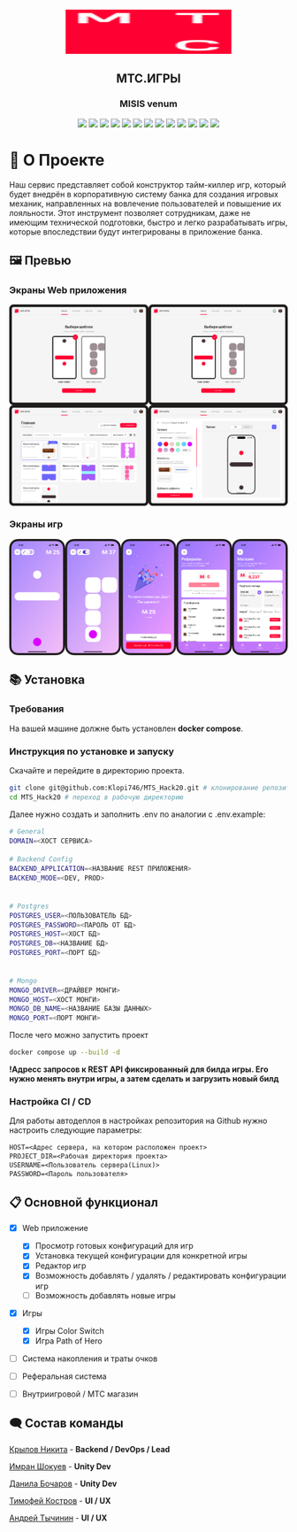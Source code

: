 <br />
<div align="center">
    <img src="media/logo.svg" alt="Logo" width="300" height="80">
  <h2 align="center">MTC.ИГРЫ</h2>
  <h3 align="center">MISIS venum</h3>
</div>

<div align="center">

<img src="https://img.shields.io/badge/c%23-%23239120.svg?style=for-the-badge&logo=csharp&logoColor=white">
<img src="https://img.shields.io/badge/python-3670A0?style=for-the-badge&logo=python&logoColor=ffdd54">
<img src="https://img.shields.io/badge/unity-%23000000.svg?style=for-the-badge&logo=unity&logoColor=white">
<img src="https://img.shields.io/badge/FastAPI-005571?style=for-the-badge&logo=fastapi">
<img src="https://img.shields.io/badge/MongoDB-%234ea94b.svg?style=for-the-badge&logo=mongodb&logoColor=white">
<img src="https://img.shields.io/badge/postgres-%23316192.svg?style=for-the-badge&logo=postgresql&logoColor=white">
<img src="https://img.shields.io/badge/WebGL-990000?logo=webgl&logoColor=white&style=for-the-badge">
<img src="https://img.shields.io/badge/figma-%23F24E1E.svg?style=for-the-badge&logo=figma&logoColor=white">
<img src="https://img.shields.io/badge/nginx-%23009639.svg?style=for-the-badge&logo=nginx&logoColor=white">
<img src="https://img.shields.io/badge/docker-%230db7ed.svg?style=for-the-badge&logo=docker&logoColor=white">
<img src="https://img.shields.io/badge/git-%23F05033.svg?style=for-the-badge&logo=git&logoColor=white">
<img src="https://img.shields.io/badge/github-%23121011.svg?style=for-the-badge&logo=github&logoColor=white">
<img src="https://img.shields.io/badge/Linux-FCC624?style=for-the-badge&logo=linux&logoColor=black">


</div>

# 🚀  О Проекте
Наш сервис представляет собой конструктор тайм-киллер игр, который будет внедрён в корпоративную систему 
банка для создания игровых механик, направленных на вовлечение пользователей и повышение их лояльности. Этот инструмент позволяет сотрудникам, 
даже не имеющим технической подготовки, быстро и легко разрабатывать игры, 
которые впоследствии будут интегрированы в приложение банка.

## 🖼️ Превью

### Экраны Web приложения
<div style="display: grid; grid-template-columns: repeat(2, auto)">
<img src="media/start1.png">
<img src="media/start.png">
<img src="media/collection.png">
<img src="media/redactor.png">
</div>

### Экраны игр
<div style="display: grid; grid-template-columns: repeat(5, auto)">
<img src="media/game1_process.png">
<img src="media/game2_process.png">
<img src="media/game_finish.png">
<img src="media/game_shop-1.png">
<img src="media/game_shop.png">
</div>




## 📚 Установка 

### Требования 
На вашей машине должне быть установлен **docker compose**.

### Инструкция по установке и запуску 

Скачайте и перейдите в директорию проекта.
```zsh
git clone git@github.com:Klopi746/MTS_Hack20.git # клонирование репозитория
cd MTS_Hack20 # переход в рабочую директорию

```
Далее нужно создать и заполнить .env по аналогии с .env.example:
```zsh
# General
DOMAIN=<ХОСТ СЕРВИСА>

# Backend Config
BACKEND_APPLICATION=<НАЗВАНИЕ REST ПРИЛОЖЕНИЯ>
BACKEND_MODE=<DEV, PROD>


# Postgres
POSTGRES_USER=<ПОЛЬЗОВАТЕЛЬ БД>
POSTGRES_PASSWORD=<ПАРОЛЬ ОТ БД>
POSTGRES_HOST=<ХОСТ БД>
POSTGRES_DB=<НАЗВАНИЕ БД>
POSTGRES_PORT=<ПОРТ БД>


# Mongo
MONGO_DRIVER=<ДРАЙВЕР МОНГИ>
MONGO_HOST=<ХОСТ МОНГИ>
MONGO_DB_NAME=<НАЗВАНИЕ БАЗЫ ДАННЫХ>
MONGO_PORT=<ПОРТ МОНГИ>
```

После чего можно запустить проект
```zsh
docker compose up --build -d
```

**!Адресс запросов к REST API фиксированный для билда игры. Его нужно менять внутри игры, а затем сделать и загрузить новый билд**

### Настройка CI / CD
Для работы автодеплоя в настройках репозитория на Github нужно настроить следующие параметры:
```shell
HOST=<Адрес сервера, на котором расположен проект>
PROJECT_DIR=<Рабочая директория проекта>
USERNAME=<Пользователь сервера(Linux)>
PASSWORD=<Пароль пользователя>
```

## 📋 Основной функционал 
- [x] Web приложение
  - [x] Просмотр готовых конфигураций для игр
  - [x] Установка текущей конфигурации для конкретной игры 
  - [x] Редактор игр
  - [x] Возможность добавлять / удалять / редактировать конфигурации игр
  - [ ] Возможность добавлять новые игры
- [x] Игры 
  - [x] Игры Color Switch
  - [x] Игра Path of Hero
- [ ] Система накопления и траты очков
- [ ] Реферальная система 
- [ ] Внутриигровой / МТС магазин


## 🗨️ Состав команды 
[Крылов Никита](https://github.com/NikitaKrylov) - **Backend / DevOps / Lead**

[Имран Шокуев](https://github.com/imka07) - **Unity Dev**

[Данила Бочаров](https://github.com/Klopi746) - **Unity Dev**

[Тимофей Костров](https://t.me/timkoskos) - **UI / UX**

[Андрей Тычинин](https://t.me/timkoskos) - **UI / UX**




